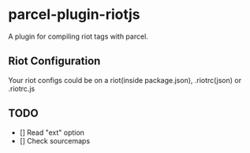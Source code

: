 # parcel-plugin-riotjs

A plugin for compiling riot tags with parcel.

## Riot Configuration
Your riot configs could be on a riot(inside package.json), .riotrc(json) or .riotrc.js

## TODO

- [] Read "ext" option
- [] Check sourcemaps
